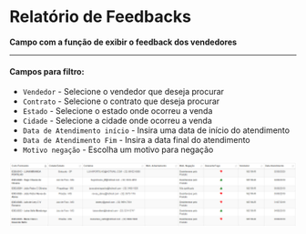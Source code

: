 # Relatório de Feedbacks
**Campo com a função de exibir o feedback dos vendedores**
***

#### **Campos para filtro**:

* `Vendedor` - Selecione o vendedor que deseja procurar
* `Contrato` - Selecione o contrato que deseja procurar
* `Estado` - Selecione o estado onde ocorreu a venda 
* `Cidade` - Selecione a cidade onde ocorreu a venda 
* `Data de Atendimento início` - Insira uma data de início do atendimento
* `Data de Atendimento Fim` - Insira a data final do atendimento
* `Motivo negação` - Escolha um motivo para negação

![](../../../img/feedback.jpg)

<br>
<br>
<br>